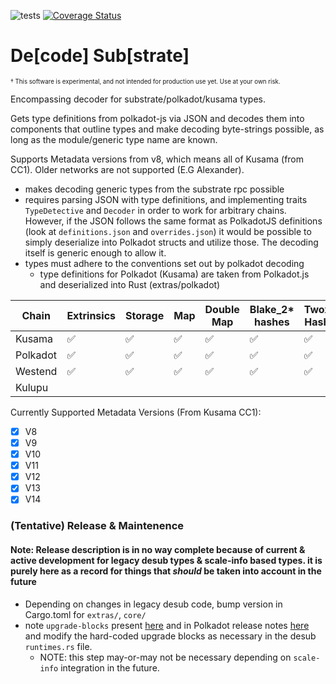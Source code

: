![tests](https://github.com/insipx/desub/workflows/Rust/badge.svg)
[![Coverage Status](https://coveralls.io/repos/github/paritytech/desub/badge.svg?branch=master&service=github)](https://coveralls.io/github/paritytech/desub?branch=master&service=github)
# De[code] Sub[strate]

<sub><sup>† This software is experimental, and not intended for production use yet. Use at your own risk.

Encompassing decoder for substrate/polkadot/kusama types.

Gets type definitions from polkadot-js via JSON and decodes them into components
that outline types and make decoding byte-strings possible, as long as the
module/generic type name are known.

Supports Metadata versions from v8, which means all of Kusama (from CC1). Older networks are not supported (E.G Alexander).
   - makes decoding generic types from the substrate rpc possible
   - requires parsing JSON with type definitions, and implementing traits
      `TypeDetective` and `Decoder` in order to work for arbitrary chains.
      However, if the JSON follows the same format as PolkadotJS definitions
      (look at `definitions.json` and `overrides.json`) it would be possible to
      simply deserialize into Polkadot structs and utilize those. The decoding
      itself is generic enough to allow it.
   - types must adhere to the conventions set out by polkadot decoding
      - type definitions for Polkadot (Kusama) are taken from Polkadot.js and deserialized into Rust (extras/polkadot)


|  Chain       | Extrinsics | Storage | Map | Double Map | Blake\_2* hashes | Twox_* Hashes | Identity Hash |
| ------------ | ---------- | ---     | --- | ---------- | ---------------- | ------------- | ------------- |
|  Kusama      |   ✅	    |  ✅     |  ✅ |     ✅     |        ✅        |        ✅     |               |
|  Polkadot    |   ✅	    |  ✅     |  ✅ |     ✅     |        ✅        |        ✅     |               |
|  Westend     |   ✅       |  ✅     |  ✅ |     ✅     |        ✅        |        ✅     |               |
|  Kulupu      |            |         |     |            |                  |         	    |               |


Currently Supported Metadata Versions (From Kusama CC1):
- [x] V8
- [x] V9
- [x] V10
- [x] V11
- [x] V12
- [x] V13
- [x] V14

### (Tentative) Release & Maintenence
#### Note: Release description is in no way complete because of current & active development for legacy desub types & scale-info based types. it is purely here as a record for things that _should_ be taken into account in the future

- Depending on changes in legacy desub code, bump version in Cargo.toml for `extras/`, `core/`
- note `upgrade-blocks` present [here](https://github.com/polkadot-js/api/tree/master/packages/types-known/src/upgrades) and in Polkadot release notes [here](https://github.com/paritytech/polkadot/releases) and modify the hard-coded upgrade blocks as necessary in the desub `runtimes.rs` file.
	- NOTE: this step may-or-may not be necessary depending on `scale-info` integration in the future.

